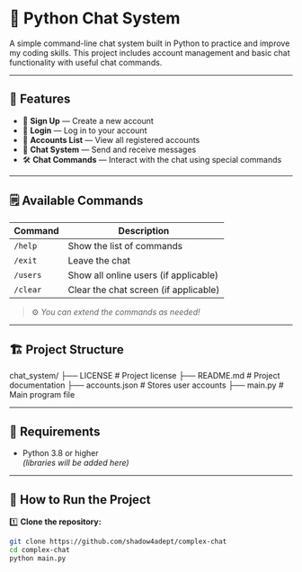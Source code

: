 # 💬 Python Chat System

A simple command-line chat system built in Python to practice and improve my coding skills. This project includes account management and basic chat functionality with useful chat commands.

---

## 🚀 Features

- 🔐 **Sign Up** — Create a new account
- 🔑 **Login** — Log in to your account
- 📜 **Accounts List** — View all registered accounts
- 💬 **Chat System** — Send and receive messages
- 🛠️ **Chat Commands** — Interact with the chat using special commands

---

## 🗒️ Available Commands

| Command      | Description                         |
|---------------|-------------------------------------|
| `/help`       | Show the list of commands           |
| `/exit`       | Leave the chat                      |
| `/users`      | Show all online users (if applicable)|
| `/clear`      | Clear the chat screen (if applicable)|

> ⚙️ *You can extend the commands as needed!*

---

## 🏗️ Project Structure
chat_system/
├── LICENSE # Project license
├── README.md # Project documentation
├── accounts.json # Stores user accounts
├── main.py # Main program file

---

## 🐍 Requirements

- Python 3.8 or higher  
*(libraries will be added here)*

---

## 🚦 How to Run the Project

1️⃣ **Clone the repository:**
```bash
git clone https://github.com/shadow4adept/complex-chat
cd complex-chat
python main.py